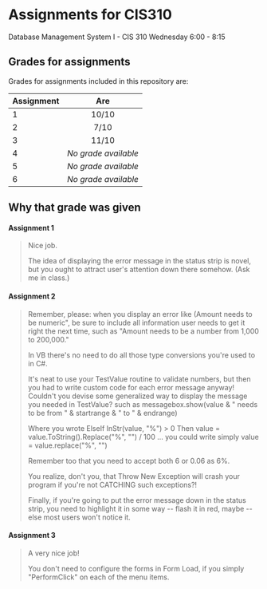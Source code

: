 # Assignments for CIS310
Database Management System I - CIS 310 Wednesday 6:00 - 8:15

## Grades for assignments
Grades for assignments included in this repository are:

| Assignment    | Are                  |
| ------------- |:--------------------:|
| 1             | 10/10                |
| 2             | 7/10                 |
| 3             | 11/10                |
| 4             | *No grade available* |
| 5             | *No grade available* |
| 6             | *No grade available* |

## Why that grade was given
#### Assignment 1
>Nice job.
>
>The idea of displaying the error message in the status strip is novel, but you ought to attract user's attention down there somehow.  (Ask me in class.)

#### Assignment 2
>Remember, please: when you display an error like (Amount needs to be numeric", be sure to include all information user needs to get it right the next time, such as "Amount needs to be a number from 1,000 to 200,000."
>
>In VB there's no need to do all those type conversions you're used to in C#.
>
>It's neat to use your TestValue routine to validate numbers, but then you had to write custom code for each error message anyway!  Couldn't you devise some generalized way to display the message you needed in TestValue?  such as messagebox.show(value & " needs to be from " & startrange & " to " & endrange)
>
>Where you wrote ElseIf InStr(value, "%") > 0 Then  value = value.ToString().Replace("%", "") / 100 ... you could write simply value = value.replace("%", "")
>
>Remember too that you need to accept both 6 or 0.06 as 6%.
>
>You realize, don't you, that Throw New Exception will crash your program if you're not CATCHING such exceptions?!
>
>Finally, if you're going to put the error message down in the status strip, you need to highlight it in some way -- flash it in red, maybe -- else most users won't notice it.

#### Assignment 3
> A very nice job!
>
> You don't need to configure the forms in Form Load, if you simply "PerformClick" on each of the menu items.
